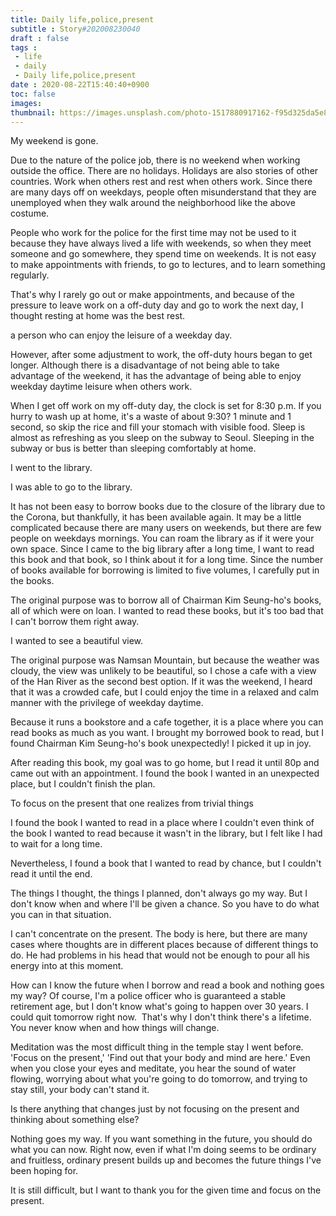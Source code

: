 ```yaml
---
title: Daily life,police,present
subtitle : Story#202008230040
draft : false
tags :
 - life
 - daily
 - Daily life,police,present
date : 2020-08-22T15:40:40+0900
toc: false
images: 
thumbnail: https://images.unsplash.com/photo-1517880917162-f95d325da5e8?ixlib=rb-1.2.1&q=80&fm=jpg&crop=entropy&cs=tinysrgb&w=1080&fit=max&ixid=eyJhcHBfaWQiOjE1NTU0OX0
---
```


My weekend is gone.  

Due to the nature of the police job, there is no weekend when working outside the office. There are no holidays. Holidays are also stories of other countries. Work when others rest and rest when others work. Since there are many days off on weekdays, people often misunderstand that they are unemployed when they walk around the neighborhood like the above costume.  

People who work for the police for the first time may not be used to it because they have always lived a life with weekends, so when they meet someone and go somewhere, they spend time on weekends. It is not easy to make appointments with friends, to go to lectures, and to learn something regularly.  

That's why I rarely go out or make appointments, and because of the pressure to leave work on a off-duty day and go to work the next day, I thought resting at home was the best rest.  

a person who can enjoy the leisure of a weekday day.  

However, after some adjustment to work, the off-duty hours began to get longer. Although there is a disadvantage of not being able to take advantage of the weekend, it has the advantage of being able to enjoy weekday daytime leisure when others work.  

When I get off work on my off-duty day, the clock is set for 8:30 p.m. If you hurry to wash up at home, it's a waste of about 9:30? 1 minute and 1 second, so skip the rice and fill your stomach with visible food. Sleep is almost as refreshing as you sleep on the subway to Seoul. Sleeping in the subway or bus is better than sleeping comfortably at home.  

I went to the library.  

I was able to go to the library.  

It has not been easy to borrow books due to the closure of the library due to the Corona, but thankfully, it has been available again. It may be a little complicated because there are many users on weekends, but there are few people on weekdays mornings. You can roam the library as if it were your own space. Since I came to the big library after a long time, I want to read this book and that book, so I think about it for a long time. Since the number of books available for borrowing is limited to five volumes, I carefully put in the books.  

The original purpose was to borrow all of Chairman Kim Seung-ho's books, all of which were on loan. I wanted to read these books, but it's too bad that I can't borrow them right away.  

I wanted to see a beautiful view.  

The original purpose was Namsan Mountain, but because the weather was cloudy, the view was unlikely to be beautiful, so I chose a cafe with a view of the Han River as the second best option. If it was the weekend, I heard that it was a crowded cafe, but I could enjoy the time in a relaxed and calm manner with the privilege of weekday daytime.  

Because it runs a bookstore and a cafe together, it is a place where you can read books as much as you want. I brought my borrowed book to read, but I found Chairman Kim Seung-ho's book unexpectedly! I picked it up in joy.  

After reading this book, my goal was to go home, but I read it until 80p and came out with an appointment. I found the book I wanted in an unexpected place, but I couldn't finish the plan.  

To focus on the present that one realizes from trivial things  

I found the book I wanted to read in a place where I couldn't even think of the book I wanted to read because it wasn't in the library, but I felt like I had to wait for a long time.  

Nevertheless, I found a book that I wanted to read by chance, but I couldn't read it until the end.  

The things I thought, the things I planned, don't always go my way. But I don't know when and where I'll be given a chance. So you have to do what you can in that situation.  

I can't concentrate on the present. The body is here, but there are many cases where thoughts are in different places because of different things to do. He had problems in his head that would not be enough to pour all his energy into at this moment.  

How can I know the future when I borrow and read a book and nothing goes my way? Of course, I'm a police officer who is guaranteed a stable retirement age, but I don't know what's going to happen over 30 years. I could quit tomorrow right now.  That's why I don't think there's a lifetime. You never know when and how things will change.  

Meditation was the most difficult thing in the temple stay I went before. 'Focus on the present,' 'Find out that your body and mind are here.' Even when you close your eyes and meditate, you hear the sound of water flowing, worrying about what you're going to do tomorrow, and trying to stay still, your body can't stand it.  

Is there anything that changes just by not focusing on the present and thinking about something else?  

Nothing goes my way. If you want something in the future, you should do what you can now. Right now, even if what I'm doing seems to be ordinary and fruitless, ordinary present builds up and becomes the future things I've been hoping for.  

It is still difficult, but I want to thank you for the given time and focus on the present.  

